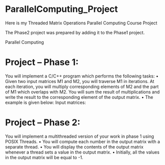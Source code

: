# ParallelComputing_Project
Here is my Threaded Matrix Operations Parallel Computing Course Project

The Phase2 project was prepared by adding it to the Phase1 project.


Parallel Computing
# Project – Phase 1:

You will implement a C/C++ program which performs the following tasks:
•	Given two input matrices M1 and M2, you will traverse M1 in iterations. At each iteration, you will multiply corresponding elements of M2 and the part of M1 which overlaps with M2. You will sum the result of multiplications and write the result to the corresponding element of the output matrix.
•	The example is given below:
Input matrices:


# Project – Phase 2:

You will implement a multithreaded version of your work in phase 1 using POSIX Threads. 
•	You will compute each number in the output matrix with a separate thread. 
•	You will display the contents of the output matrix whenever a thread sets a value in the output matrix.
•	Initially, all the values in the output matrix will be equal to -1.
